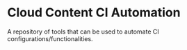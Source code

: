 # Cloud Content CI Automation

A repository of tools that can be used to automate CI configurations/functionalities.
